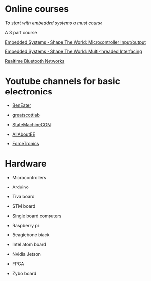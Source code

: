 # Online courses

*To start with embedded systems a must course*

A 3 part course 

[Embedded Systems - Shape The World: Microcontroller Input/output
](https://courses.edx.org/courses/course-v1:UTAustinX+UT.6.10x+1T2017/course/)

[Embedded Systems - Shape The World: Multi-threaded Interfacing
](https://courses.edx.org/courses/course-v1:UTAustinX+UT.6.20x+T2017/course/)

[Realtime Bluetooth Networks
](https://courses.edx.org/courses/course-v1:UTAustinX+UT.RTBN.12.01x+3T2017/course/)

# Youtube channels for basic electronics

* [BenEater](https://www.youtube.com/c/BenEater/)

* [greatscottlab](https://www.youtube.com/user/greatscottlab)

* [StateMachineCOM](https://www.youtube.com/user/StateMachineCOM)

* [AllAboutEE](https://www.youtube.com/user/AllAboutEE)

* [ForceTronics](https://www.youtube.com/channel/UCNd_fNspAczm8UoE2ay7K1Q)

# Hardware

- Microcontrollers

* Arduino 

* Tiva board

* STM board

- Single board computers 

* Raspberry pi

* Beaglebone black

* Intel atom board

* Nvidia Jetson

- FPGA

* Zybo board 

